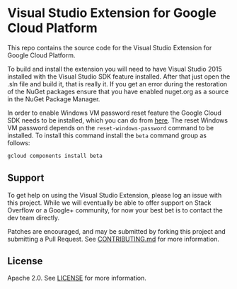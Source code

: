 # Visual Studio Extension for Google Cloud Platform

This repo contains the source code for the Visual Studio Extension for Google
Cloud Platform.

To build and install the extension you will need to have Visual Studio 2015
installed with the Visual Studio SDK feature installed. After that just open the
.sln file and build it, that is really it. If you get an error during the
restoration of the NuGet packages ensure that you have enabled nuget.org as a
source in the NuGet Package Manager.

In order to enable Windows VM password reset feature the Google Cloud SDK needs
to be installed, which you can do from
[here](https://cloud.google.com/sdk/). The reset Windows VM password depends on
the `reset-windows-password` command to be installed. To install this command
install the `beta` command group as follows:
```bash
gcloud components install beta
```

## Support

To get help on using the Visual Studio Extension, please log an issue with this
project. While we will eventually be able to offer support on Stack Overflow or
a Google+ community, for now your best bet is to contact the dev team directly.

Patches are encouraged, and may be submitted by forking this project and
submitting a Pull Request. See [CONTRIBUTING.md](CONTRIBUTING.md) for more
information.

## License

Apache 2.0. See [LICENSE](LICENSE) for more information.